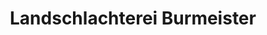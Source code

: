 ---
title: "Landschlachterei Burmeister"
url: /vioel/landschlachterei-burmeister/
shop: Metzgerei
---